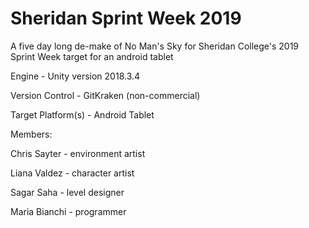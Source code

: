 # Sheridan Sprint Week 2019

A five day long de-make of No Man's Sky for Sheridan College's 2019 Sprint Week target for an android tablet

Engine - Unity version 2018.3.4

Version Control - GitKraken (non-commercial)

Target Platform(s) - Android Tablet

Members:

Chris Sayter - environment artist

Liana Valdez - character artist

Sagar Saha - level designer

Maria Bianchi - programmer

